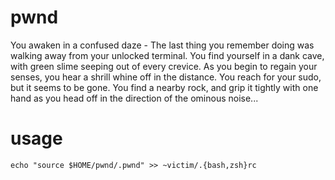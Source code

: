 # pwnd
You awaken in a confused daze - The last thing you remember doing was walking
away from your unlocked terminal.
You find yourself in a dank cave, with green slime seeping out of every
crevice. As you begin to regain your senses, you hear a shrill whine off in
the distance. You reach for your sudo, but it seems to be gone. You find
a nearby rock, and grip it tightly with one hand as you head off in the
direction of the ominous noise...

# usage
```
echo "source $HOME/pwnd/.pwnd" >> ~victim/.{bash,zsh}rc
```
